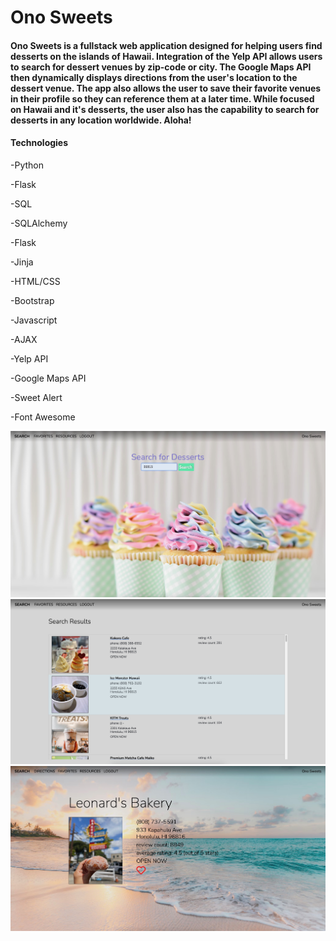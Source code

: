 # Ono Sweets

#### Ono Sweets is a fullstack web application designed for helping users find desserts on the islands of Hawaii.  Integration of the Yelp API allows users to search for dessert venues by zip-code or city. The Google Maps API then dynamically displays directions from the user's location to the dessert venue. The app also allows the user to save their favorite venues in their profile so they can reference them at a later time.  While focused  on Hawaii and it's desserts, the user also has the capability to search for desserts in any location worldwide. Aloha! 

#### **Technologies**

-Python

-Flask

-SQL

-SQLAlchemy

-Flask

-Jinja

-HTML/CSS

-Bootstrap

-Javascript 

-AJAX

-Yelp API

-Google Maps API

-Sweet Alert

-Font Awesome

![example-1](static/img/search-example.jpeg)
![example-2](static/img/results-example.jpeg)
![example-3](static/img/venue-example.jpeg)
